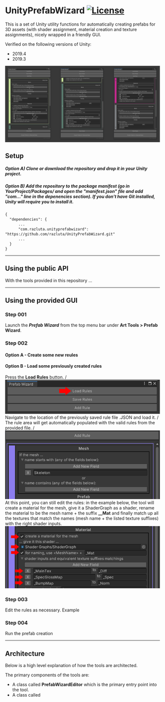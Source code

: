# UnityPrefabWizard [![License](https://img.shields.io/badge/License-MIT-lightgrey.svg?style=flat)](http://mit-license.org)
This is a set of Unity utility functions for automatically creating prefabs for 3D assets (with shader assignment, material creation and texture assignments), nicely wrapped in a friendly GUI.

Verified on the following versions of Unity:
- 2019.4
- 2019.3

![](/Screenshots/UnityPrefabWizard.png)


## Setup
##### Option A) Clone or download the repository and drop it in your Unity project.
##### Option B) Add the repository to the package manifest (go in YourProject/Packages/ and open the "manifest.json" file and add "com..." line in the depenencies section). If you don't have Git installed, Unity will require you to install it.
```
{
  "dependencies": {
      ...
      "com.razluta.unityprefabwizard": "https://github.com/razluta/UnityPrefabWizard.git"
      ...
  }
}
```
*  *  *  *  *
## Using the public API
With the tools provided in this repository ...

*  *  *  *  *

## Using the provided GUI
### Step 001
Launch the _**Prefab Wizard**_ from the top menu bar under **Art Tools > Prefab Wizard**.

### Step 002
#### Option A - Create some new reules
#### Option B - Load some previously created rules
Press the **Load Rules** button. /
![](/Screenshots/UnityPrefabWizard_LoadRules.png)
Navigate to the location of the previously saved rule file .JSON and load it. /
The rule area will get automatically populated with the valid rules from the provided file. /
![](/Screenshots/UnityPrefabWizard_LoadedRules.png)
At this point, you can still edit the rules: in the example below, the tool will create a material for the mesh, give it a ShaderGraph as a shader, rename the material to be the mesh name + the suffix **__Mat** and finally match up all the textures that match the names (mesh name + the listed texture suffixes) with the right shader inputs.
 ![](/Screenshots/UnityPrefabWizard_EditRules.png)

### Step 003
Edit the rules as necessary.
Example

### Step 004 
Run the prefab creation

*  *  *  *  *
## Architecture
Below is a high level explanation of how the tools are architected.

The primary components of the tools are:
- A class called **PrefabWizardEditor** which is the primary entry point into the tool.
- A class called 
